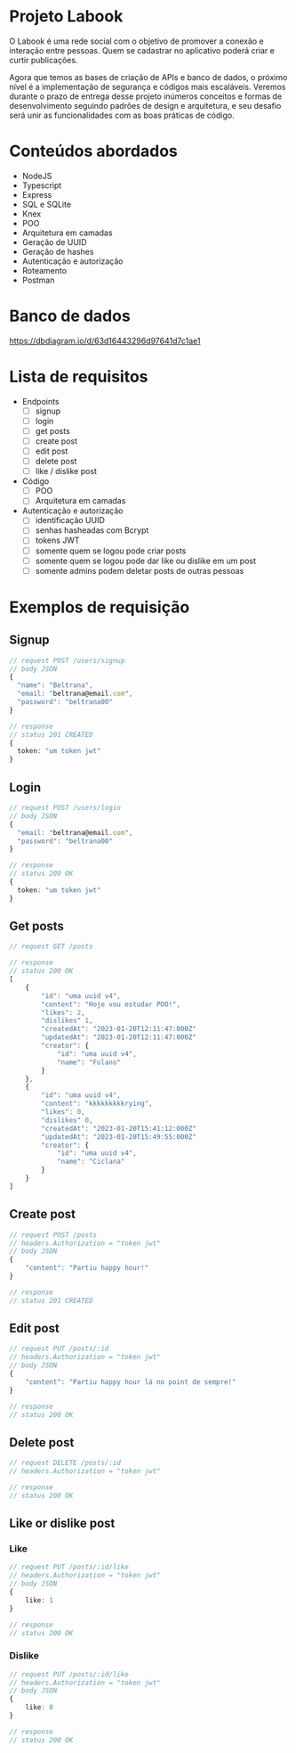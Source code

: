 # Projeto Labook
O Labook é uma rede social com o objetivo de promover a conexão e interação entre pessoas. Quem se cadastrar no aplicativo poderá criar e curtir publicações.

Agora que temos as bases de criação de APIs e banco de dados, o próximo nível é a implementação de segurança e códigos mais escaláveis. Veremos durante o prazo de entrega desse projeto inúmeros conceitos e formas de desenvolvimento seguindo padrões de design e arquitetura, e seu desafio será unir as funcionalidades com as boas práticas de código.

# Conteúdos abordados
- NodeJS
- Typescript
- Express
- SQL e SQLite
- Knex
- POO
- Arquitetura em camadas
- Geração de UUID
- Geração de hashes
- Autenticação e autorização
- Roteamento
- Postman

# Banco de dados
https://dbdiagram.io/d/63d16443296d97641d7c1ae1

# Lista de requisitos
- Endpoints
    - [ ]  signup
    - [ ]  login
    - [ ]  get posts
    - [ ]  create post
    - [ ]  edit post
    - [ ]  delete post
    - [ ]  like / dislike post

- Código
    - [ ]  POO
    - [ ]  Arquitetura em camadas

- Autenticação e autorização
    - [ ]  identificação UUID
    - [ ]  senhas hasheadas com Bcrypt
    - [ ]  tokens JWT
    - [ ]  somente quem se logou pode criar posts
    - [ ]  somente quem se logou pode dar like ou dislike em um post
    - [ ]  somente admins podem deletar posts de outras pessoas

# Exemplos de requisição

## Signup
```typescript
// request POST /users/signup
// body JSON
{
  "name": "Beltrana",
  "email: "beltrana@email.com",
  "password": "beltrana00"
}

// response
// status 201 CREATED
{
  token: "um token jwt"
}
```

## Login
```typescript
// request POST /users/login
// body JSON
{
  "email: "beltrana@email.com",
  "password": "beltrana00"
}

// response
// status 200 OK
{
  token: "um token jwt"
}
```

## Get posts
```typescript
// request GET /posts

// response
// status 200 OK
[
    {
        "id": "uma uuid v4",
        "content": "Hoje vou estudar POO!",
        "likes": 2,
        "dislikes" 1,
        "createdAt": "2023-01-20T12:11:47:000Z"
        "updatedAt": "2023-01-20T12:11:47:000Z"
        "creator": {
            "id": "uma uuid v4",
            "name": "Fulano"
        }
    },
    {
        "id": "uma uuid v4",
        "content": "kkkkkkkkkrying",
        "likes": 0,
        "dislikes" 0,
        "createdAt": "2023-01-20T15:41:12:000Z"
        "updatedAt": "2023-01-20T15:49:55:000Z"
        "creator": {
            "id": "uma uuid v4",
            "name": "Ciclana"
        }
    }
]
```

## Create post
```typescript
// request POST /posts
// headers.Authorization = "token jwt"
// body JSON
{
    "content": "Partiu happy hour!"
}

// response
// status 201 CREATED
```

## Edit post
```typescript
// request PUT /posts/:id
// headers.Authorization = "token jwt"
// body JSON
{
    "content": "Partiu happy hour lá no point de sempre!"
}

// response
// status 200 OK
```

## Delete post
```typescript
// request DELETE /posts/:id
// headers.Authorization = "token jwt"

// response
// status 200 OK
```

## Like or dislike post
### Like
```typescript
// request PUT /posts/:id/like
// headers.Authorization = "token jwt"
// body JSON
{
    like: 1
}

// response
// status 200 OK
```

### Dislike
```typescript
// request PUT /posts/:id/like
// headers.Authorization = "token jwt"
// body JSON
{
    like: 0
}

// response
// status 200 OK
```
